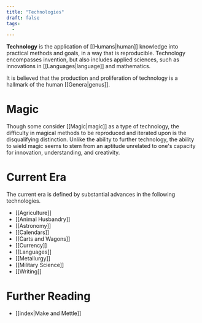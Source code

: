 ```yaml
---
title: "Technologies"
draft: false
tags:
  - 
---
```


**Technology** is the application of [[Humans|human]] knowledge into practical methods and goals, in a way that is reproducible. Technology encompasses invention, but also includes applied sciences, such as innovations in [[Languages|language]] and mathematics. 

It is believed that the production and proliferation of technology is a hallmark of the human [[Genera|genus]]. 

# Magic
Though some consider [[Magic|magic]] as a type of technology, the difficulty in magical methods to be reproduced and iterated upon is the disqualifying distinction. Unlike the ability to further technology, the ability to wield magic seems to stem from an aptitude unrelated to one's capacity for innovation, understanding, and creativity.

# Current Era
The current era is defined by substantial advances in the following technologies.
- [[Agriculture]]
- [[Animal Husbandry]]
- [[Astronomy]]
- [[Calendars]]
- [[Carts and Wagons]]
- [[Currency]]
- [[Languages]]
- [[Metallurgy]]
- [[Military Science]]
- [[Writing]]

# Further Reading
- [[index|Make and Mettle]]
